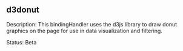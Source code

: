 d3donut
------

Description: This bindingHandler uses the d3js library to draw donut graphics on the page for use in data visualization and filtering.

Status: Beta

